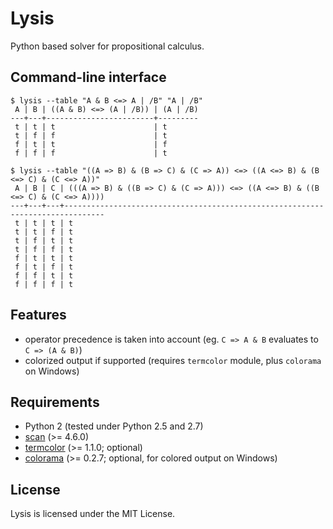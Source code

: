 # Lysis

Python based solver for propositional calculus.

## Command-line interface

```
$ lysis --table "A & B <=> A | /B" "A | /B"
 A | B | ((A & B) <=> (A | /B)) | (A | /B)
---+---+------------------------+---------
 t | t | t                      | t
 t | f | f                      | t
 f | t | t                      | f
 f | f | f                      | t
```

```
$ lysis --table "((A => B) & (B => C) & (C => A)) <=> ((A <=> B) & (B <=> C) & (C <=> A))"
 A | B | C | (((A => B) & ((B => C) & (C => A))) <=> ((A <=> B) & ((B <=> C) & (C <=> A))))
---+---+---+-------------------------------------------------------------------------------
 t | t | t | t
 t | t | f | t
 t | f | t | t
 t | f | f | t
 f | t | t | t
 f | t | f | t
 f | f | t | t
 f | f | f | t
```

## Features

- operator precedence is taken into account (eg. `C => A & B` evaluates to `C => (A & B)`)
- colorized output if supported (requires `termcolor` module, plus `colorama` on Windows)

## Requirements

- Python 2 (tested under Python 2.5 and 2.7)
- [scan](https://github.com/NiklasRosenstein/scan) (>= 4.6.0)
- [termcolor](https://pypi.python.org/pypi/termcolor) (>= 1.1.0; optional)
- [colorama](https://pypi.python.org/pypi/colorama) (>= 0.2.7; optional, for colored output on Windows)

## License

Lysis is licensed under the MIT License.
